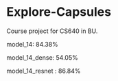 # Explore-Capsules
Course project for CS640 in BU.

model_14: 84.38%

model_14_dense: 54.05%

model_14_resnet : 86.84%